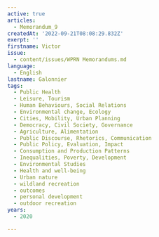 ```yaml
---
active: true
articles:
  - Memorandum_9
createdAt: '2022-09-21T08:08:29.832Z'
exerpt: ''
firstname: Victor
issue:
  - content/issues/WPRN Memorandums.md
language:
  - English
lastname: Galonnier
tags:
  - Public Health
  - Leisure, Tourism
  - Human Behaviours, Social Relations
  - Environmental change, Ecology
  - Cities, Mobility, Urban Planning
  - Democracy, Civil Society, Governance
  - Agriculture, Alimentation
  - Public Discourse, Rhetorics, Communication
  - Public Policy, Evaluation, Impact
  - Consumption and Production Patterns
  - Inequalities, Poverty, Development
  - Environmental Studies
  - Health and well-being
  - Urban nature
  - wildland recreation
  - outcomes
  - personal development
  - outdoor recreation
years:
  - 2020

---
```

